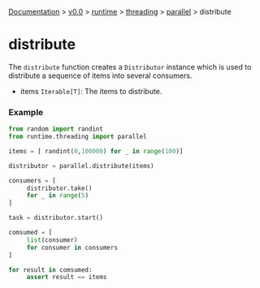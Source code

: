 [Documentation](/docs/documentation.md) >
 [v0.0](/docs/0.0/version.md) >
  [runtime](/docs/0.0/runtime/module.md) >
   [threading](/docs/0.0/runtime/threading/module.md) >
    [parallel](/docs/0.0/runtime/threading/parallel/module.md) >
     distribute

# distribute

The `distribute` function creates a `Distributor` instance which is used to distribute a sequence of items into several consumers.

- items `Iterable[T]`: The items to distribute.

### Example

```python
from random import randint
from runtime.threading import parallel

items = [ randint(0,100000) for _ in range(100)]

distributor = parallel.distribute(items)

consumers = [
     distributor.take()
     for _ in range(5)
]

task = distributor.start()

comsumed = [
     list(consumer)
     for consumer in consumers
]

for result in comsumed:
     assert result == items
```